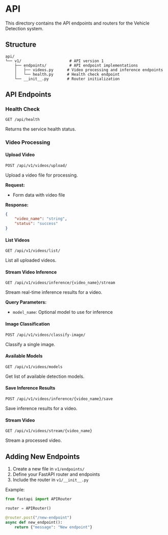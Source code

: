 # API

This directory contains the API endpoints and routers for the Vehicle Detection system.

## Structure

```
api/
└── v1/                     # API version 1
    ├── endpoints/          # API endpoint implementations
    │   ├── videos.py      # Video processing and inference endpoints
    │   └── health.py      # Health check endpoint
    └── __init__.py        # Router initialization
```

## API Endpoints

### Health Check
```
GET /api/health
```
Returns the service health status.

### Video Processing

#### Upload Video
```
POST /api/v1/videos/upload/
```
Upload a video file for processing.

**Request:**
- Form data with video file

**Response:**
```json
{
    "video_name": "string",
    "status": "success"
}
```

#### List Videos
```
GET /api/v1/videos/list/
```
List all uploaded videos.

#### Stream Video Inference
```
GET /api/v1/videos/inference/{video_name}/stream
```
Stream real-time inference results for a video.

**Query Parameters:**
- `model_name`: Optional model to use for inference

#### Image Classification
```
POST /api/v1/videos/classify-image/
```
Classify a single image.

#### Available Models
```
GET /api/v1/videos/models
```
Get list of available detection models.

#### Save Inference Results
```
POST /api/v1/videos/inference/{video_name}/save
```
Save inference results for a video.

#### Stream Video
```
GET /api/v1/videos/stream/{video_name}
```
Stream a processed video.

## Adding New Endpoints

1. Create a new file in `v1/endpoints/`
2. Define your FastAPI router and endpoints
3. Include the router in `v1/__init__.py`

Example:
```python
from fastapi import APIRouter

router = APIRouter()

@router.post("/new-endpoint")
async def new_endpoint():
    return {"message": "New endpoint"}
``` 
